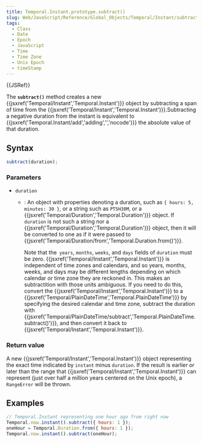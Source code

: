 ```yaml
---
title: Temporal.Instant.prototype.subtract()
slug: Web/JavaScript/Reference/Global_Objects/Temporal/Instant/subtract
tags:
  - Class
  - Date
  - Epoch
  - JavaScript
  - Time
  - Time Zone
  - Unix Epoch
  - timeStamp
---
```

{{JSRef}}

The **`subtract()`** method creates a new
{{jsxref('Temporal/Instant','Temporal.Instant')}} object by
subtracting a span of time from the
{{jsxref('Temporal/Instant','Temporal.Instant')}}.Subtracting a
negative duration from the instant is equivalent to
{{jsxref('Temporal.Instant/add','adding','','nocode')}} the
absolute value of that duration.

## Syntax

```js
subtract(duration);
```

### Parameters

- `duration`

  - : An object with properties denoting a duration, such as
    `{ hours: 5, minutes: 30 }`, or a string such as `PT5H30M`, or a
    {{jsxref('Temporal/Duration','Temporal.Duration')}} object.
    If `duration` is not such a string nor a
    {{jsxref('Temporal/Duration','Temporal.Duration')}} object,
    then it will be converted to one as if it were passed to
    {{jsxref('Temporal/Duration/from','Temporal.Duration.from()')}}.

    Note that the` years`, `months`, `weeks`, and `days` fields of `duration`
    must be zero.
    {{jsxref('Temporal/Instant','Temporal.Instant')}} is
    independent of time zones and calendars, and so years, months, weeks, and
    days may be different lengths depending on which calendar or time zone they
    are reckoned in. This makes an subtractition with those units ambiguous. If
    you need to do this, convert the
    {{jsxref('Temporal/Instant','Temporal.Instant')}} to a
    {{jsxref('Temporal/PlainDateTime','Temporal.PlainDateTime')}}
    by specifying the desired calendar and time zone, subtract the duration with
    {{jsxref('Temporal/PlainDateTime/subtract','Temporal.PlainDateTime.subtract()')}},
    and then convert it back to
    {{jsxref('Temporal/Instant','Temporal.Instant')}}.

### Return value

A new {{jsxref('Temporal/Instant','Temporal.Instant')}} object
representing the exact time indicated by `instant` minus `duration`. If the
result is earlier or later than the range that
{{jsxref('Temporal/Instant','Temporal.Instant')}} can represent
(just over half a million years centered on the Unix epoch), a `RangeError` will
be thrown.

## Examples

```js
// Temporal.Instant representing one hour ago from right now
Temporal.now.instant().subtract({ hours: 1 });
oneHour = Temporal.Duration.from({ hours: 1 });
Temporal.now.instant().subtract(oneHour);
```
